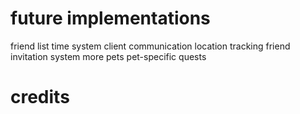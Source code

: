 # future implementations
friend list
time system
client communication
location tracking
friend invitation system
more pets
pet-specific quests

# credits
